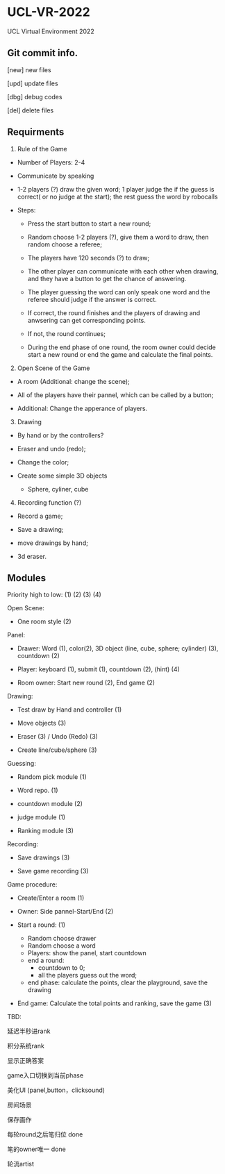 # UCL-VR-2022
UCL Virtual Environment 2022

## Git commit info.

[new] new files

[upd] update files

[dbg] debug codes

[del] delete files

## Requirments

1. Rule of the Game

+ Number of Players: 2-4

+ Communicate by speaking

+ 1-2 players (?) draw the given word; 1 player judge the if the guess is correct( or no judge at the start); the rest guess the word by robocalls

+ Steps:

    + Press the start button to start a new round;

    + Random choose 1-2 players (?), give them a word to draw, then random choose a referee;

    + The players have 120 seconds (?) to draw;

    + The other player can communicate with each other when drawing, and they have a button to get the chance of answering. 
    
    + The player guessing the word can only speak one word and the referee should judge if the answer is correct. 
    
    + If correct, the round finishes and the players of drawing and anwsering can get corresponding points.

    + If not, the round continues;

    + During the end phase of one round, the room owner could decide start a new round or end the game and calculate the final points.


2. Open Scene of the Game

+ A room (Additional: change the scene);

+ All of the players have their pannel, which can be called by a button;

+ Additional: Change the apperance of players.

3. Drawing

+ By hand or by the controllers?

+ Eraser and undo (redo);

+ Change the color;

+ Create some simple 3D objects 
    
    + Sphere, cyliner, cube 

4. Recording function (?)


+ Record a game;

+ Save a drawing;

+ move drawings by hand;

+ 3d eraser.

## Modules

Priority high to low: (1) (2) (3) (4)

Open Scene:

+ One room style (2)

Panel:

+ Drawer: Word (1), color(2), 3D object (line, cube, sphere; cylinder) (3), countdown (2)

+ Player: keyboard (1), submit (1), countdown (2), (hint) (4)

+ Room owner: Start new round (2), End game (2)

Drawing:

+ Test draw by Hand and controller (1)

+ Move objects (3)

+ Eraser (3) / Undo (Redo) (3)

+ Create line/cube/sphere (3)

Guessing:

+ Random pick module (1)

+ Word repo. (1)

+ countdown module (2)

+ judge module (1)

+ Ranking module (3)

Recording:

+ Save drawings (3)

+ Save game recording (3)

Game procedure:

+ Create/Enter a room (1)

+ Owner: Side pannel-Start/End (2)

+ Start a round: (1)
    + Random choose drawer
    + Random choose a word 
    + Players: show the panel, start countdown 
    + end a round:
        + countdown to 0;
        + all the players guess out the word;
    + end phase: calculate the points, clear the playground, save the drawing

+ End game: Calculate the total points and ranking, save the game (3)

TBD:

延迟半秒进rank

积分系统rank

显示正确答案

game入口切换到当前phase

美化UI (panel,button，clicksound)

房间场景

保存画作

每轮round之后笔归位 done

笔的owner唯一 done

轮流artist